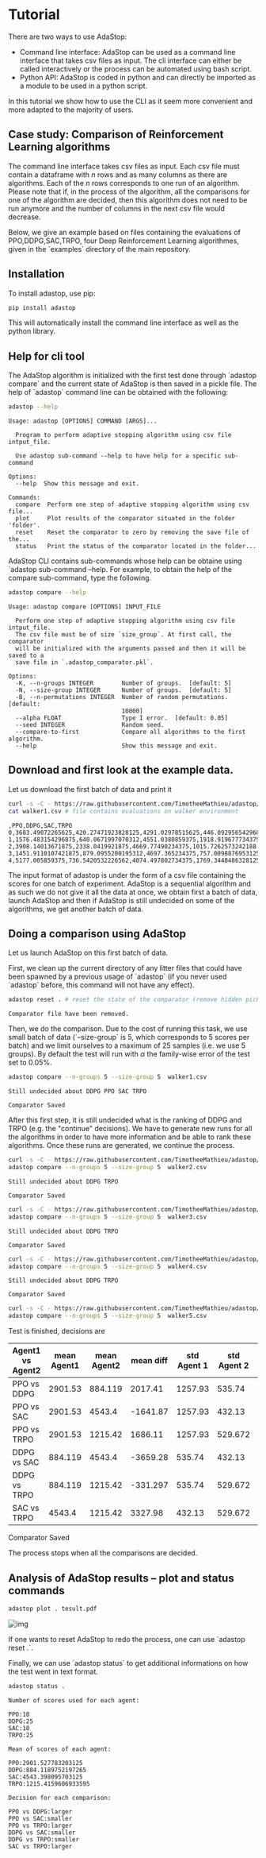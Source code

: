 # Tutorial

There are two ways to use AdaStop:

-   Command line interface: AdaStop can be used as a command line interface that takes csv files as input. The cli interface can either be called interactively or the process can be automated using bash script.
-   Python API: AdaStop is coded in python and can directly be imported as a module to be used in a python script.

In this tutorial we show how to use the CLI as it seem more convenient and more adapted to the majority of users.


## Case study: Comparison of Reinforcement Learning algorithms

The command line interface takes csv files as input. Each csv file must contain a dataframe with $n$ rows and as many columns as there are algorithms. Each of the $n$ rows corresponds to one run of an algorithm. Please note that if, in the process of the algorithm, all the comparisons for one of the algorithm are decided, then this algorithm does not need to be run anymore and the number of columns in the next csv file would decrease.

Below, we give an example based on files containing the evaluations of PPO,DDPG,SAC,TRPO, four Deep Reinforcement Learning algorithmes, given in the \`examples\` directory of the main repository.


## Installation

To install adastop, use pip:
```bash
pip install adastop
```

This will automatically install the command line interface as well as the python library.



## Help for cli tool

The AdaStop algorithm is initialized with the first test done through \`adastop compare\` and the current state of AdaStop is then saved in a pickle file. The help of \`adastop\` command line can be obtained with the following:

```bash
adastop --help
```

```
Usage: adastop [OPTIONS] COMMAND [ARGS]...

  Program to perform adaptive stopping algorithm using csv file intput_file.

  Use adastop sub-command --help to have help for a specific sub-command

Options:
  --help  Show this message and exit.

Commands:
  compare  Perform one step of adaptive stopping algorithm using csv file...
  plot     Plot results of the comparator situated in the folder 'folder'.
  reset    Reset the comparator to zero by removing the save file of the...
  status   Print the status of the comparator located in the folder...
```

AdaStop CLI contains sub-commands whose help can be obtaine using \`adastop sub-command &#x2013;help. For example, to obtain the help of the compare sub-command, type the following.

```bash
adastop compare --help
```

```
Usage: adastop compare [OPTIONS] INPUT_FILE

  Perform one step of adaptive stopping algorithm using csv file intput_file.
  The csv file must be of size `size_group`. At first call, the comparator
  will be initialized with the arguments passed and then it will be saved to a
  save file in `.adastop_comparator.pkl`.

Options:
  -K, --n-groups INTEGER        Number of groups.  [default: 5]
  -N, --size-group INTEGER      Number of groups.  [default: 5]
  -B, --n-permutations INTEGER  Number of random permutations.  [default:
                                10000]
  --alpha FLOAT                 Type I error.  [default: 0.05]
  --seed INTEGER                Random seed.
  --compare-to-first            Compare all algorithms to the first algorithm.
  --help                        Show this message and exit.
```


## Download and first look at the example data.

Let us download the first batch of data and print it

```bash
curl -s -C - https://raw.githubusercontent.com/TimotheeMathieu/adastop/main/examples/walker1.csv > walker1.csv 
cat walker1.csv # file contains evaluations on walker environment
```

    ,PPO,DDPG,SAC,TRPO
    0,3683.49072265625,420.27471923828125,4291.02978515625,446.09295654296875
    1,1576.483154296875,640.0671997070312,4551.0380859375,1918.919677734375
    2,3908.14013671875,2338.0419921875,4669.77490234375,1015.7262573242188
    3,1451.9110107421875,879.0955200195312,4697.365234375,757.0098876953125
    4,5177.005859375,736.5420532226562,4074.497802734375,1769.3448486328125

The input format of adastop is under the form of a csv file containing the scores for one batch of experiment. AdaStop is a sequential algorithm and as such we do not give it all the data at once, we obtain first a batch of data, launch AdaStop and then if AdaStop is still undecided on some of the algorithms, we get another batch of data.


## Doing a comparison using AdaStop

Let us launch AdaStop on this first batch of data.

First, we clean up the current directory of any litter files that could have been spawned by a previous usage of \`adastop\` (if you never used \`adastop\` before, this command will not have any effect).

```bash
adastop reset . # reset the state of the comparator (remove hidden pickle file)
```

    Comparator file have been removed.

Then, we do the comparison. Due to the cost of running this task, we use small batch of data (\`&#x2013;size-group\` is 5, which corresponds to 5 scores per batch) and we limit ourselves to a maximum of $25$ samples (i.e. we use 5 groups). By default the test will run with $\alpha$ the family-wise error of the test set to $0.05\%$.

```bash
adastop compare --n-groups 5 --size-group 5  walker1.csv 
```

    Still undecided about DDPG PPO SAC TRPO
    
    Comparator Saved

After this first step, it is still undecided what is the ranking of DDPG and TRPO (e.g. the "continue" decisions). We have to generate new runs for all the algorithms in order to have more information and be able to rank these algorithms. Once these runs are generated, we continue the process.

```bash
curl -s -C - https://raw.githubusercontent.com/TimotheeMathieu/adastop/main/examples/walker2.csv > walker2.csv
adastop compare --n-groups 5 --size-group 5  walker2.csv
```

    Still undecided about DDPG TRPO
    
    Comparator Saved

```bash
curl -s -C - https://raw.githubusercontent.com/TimotheeMathieu/adastop/main/examples/walker3.csv > walker3.csv
adastop compare --n-groups 5 --size-group 5  walker3.csv
```

    Still undecided about DDPG TRPO
    
    Comparator Saved

```bash
curl -s -C - https://raw.githubusercontent.com/TimotheeMathieu/adastop/main/examples/walker4.csv > walker4.csv
adastop compare --n-groups 5 --size-group 5  walker4.csv
```

    Still undecided about DDPG TRPO
    
    Comparator Saved

```bash
curl -s -C - https://raw.githubusercontent.com/TimotheeMathieu/adastop/main/examples/walker5.csv > walker5.csv
adastop compare --n-groups 5 --size-group 5  walker5.csv
```

Test is finished, decisions are

| Agent1 vs Agent2 | mean Agent1 | mean Agent2 | mean diff | std Agent 1 | std Agent 2 | decisions |
|----------------- |------------ |------------ |---------- |------------ |------------ |---------- |
| PPO vs DDPG      | 2901.53     | 884.119     | 2017.41   | 1257.93     | 535.74      | larger    |
| PPO vs SAC       | 2901.53     | 4543.4      | -1641.87  | 1257.93     | 432.13      | smaller   |
| PPO vs TRPO      | 2901.53     | 1215.42     | 1686.11   | 1257.93     | 529.672     | larger    |
| DDPG vs SAC      | 884.119     | 4543.4      | -3659.28  | 535.74      | 432.13      | smaller   |
| DDPG vs TRPO     | 884.119     | 1215.42     | -331.297  | 535.74      | 529.672     | smaller   |
| SAC vs TRPO      | 4543.4      | 1215.42     | 3327.98   | 432.13      | 529.672     | larger    |

Comparator Saved

The process stops when all the comparisons are decided.


## Analysis of AdaStop results &#x2013; plot and status commands

```bash
adastop plot . tesult.pdf
```

![img](../examples/plot_result.png)

If one wants to reset AdaStop to redo the process, one can use \`adastop reset .\`.

Finally, we can use \`adastop status\` to get additional informations on how the test went in text format.

```bash
adastop status .
```

```
Number of scores used for each agent:

PPO:10
DDPG:25
SAC:10
TRPO:25

Mean of scores of each agent:

PPO:2901.527783203125
DDPG:884.1189752197265
SAC:4543.398095703125
TRPO:1215.4159606933595

Decision for each comparison:

PPO vs DDPG:larger
PPO vs SAC:smaller
PPO vs TRPO:larger
DDPG vs SAC:smaller
DDPG vs TRPO:smaller
SAC vs TRPO:larger
```
